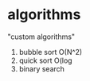 # algorithms
"custom algorithms"
1) bubble sort O(N^2)  
2) quick sort O(log           
3) binary search       
                 
             
   
       
     
  
         
     
     
    
       
      
  
 
